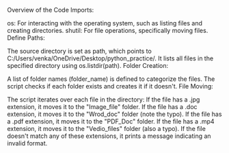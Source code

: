 Overview of the Code
Imports:

os: For interacting with the operating system, such as listing files and creating directories.
shutil: For file operations, specifically moving files.
Define Paths:

The source directory is set as path, which points to C:/Users/venka/OneDrive/Desktop/python_practice/.
It lists all files in the specified directory using os.listdir(path).
Folder Creation:

A list of folder names (folder_name) is defined to categorize the files.
The script checks if each folder exists and creates it if it doesn't.
File Moving:

The script iterates over each file in the directory:
If the file has a .jpg extension, it moves it to the "Image_file" folder.
If the file has a .doc extension, it moves it to the "Wrod_doc" folder (note the typo).
If the file has a .pdf extension, it moves it to the "PDF_Doc" folder.
If the file has a .mp4 extension, it moves it to the "Vedio_files" folder (also a typo).
If the file doesn't match any of these extensions, it prints a message indicating an invalid format.

